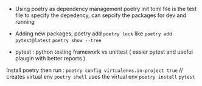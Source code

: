 

- Using poetry as dependency management 
poetry init
toml file is the text file to specify the depedency, can sepcify the packages for dev and running 
- Adding new packages, poetry add <packagename>
`poetry lock`
like `poetry add pytest@latest`
`poetry show --tree`

- pytest : python testing framework vs unittest  ( easier pytest and useful plaugin with better reports )



Install poetry
then run :
`poetry config virtualenvs.in-project true` // creates virtual env
`poetry shell` uses the virtual env
`poetry install`
`pytest`